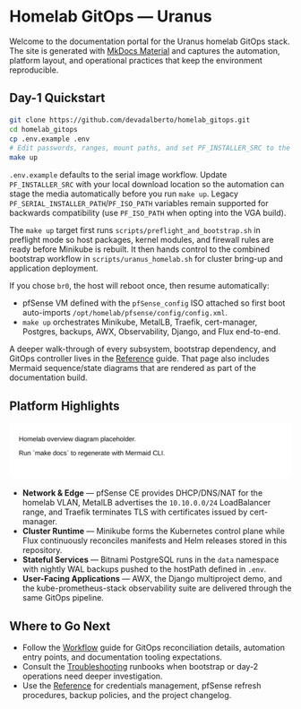 # Homelab GitOps — Uranus

Welcome to the documentation portal for the Uranus homelab GitOps stack. The site is generated with [MkDocs Material](https://squidfunk.github.io/mkdocs-material/) and captures the automation, platform layout, and operational practices that keep the environment reproducible.

## Day-1 Quickstart

```bash
git clone https://github.com/devadalberto/homelab_gitops.git
cd homelab_gitops
cp .env.example .env
# Edit passwords, ranges, mount paths, and set PF_INSTALLER_SRC to the downloaded pfSense installer
make up
```

`.env.example` defaults to the serial image workflow. Update `PF_INSTALLER_SRC` with your local download location so the automation can stage the media automatically before you run `make up`. Legacy `PF_SERIAL_INSTALLER_PATH`/`PF_ISO_PATH` variables remain supported for backwards compatibility (use `PF_ISO_PATH` when opting into the VGA build).

The `make up` target first runs `scripts/preflight_and_bootstrap.sh` in preflight mode so host packages, kernel modules, and firewall rules are ready before Minikube is rebuilt. It then hands control to the combined bootstrap workflow in `scripts/uranus_homelab.sh` for cluster bring-up and application deployment.

If you chose `br0`, the host will reboot once, then resume automatically:
- pfSense VM defined with the `pfSense_config` ISO attached so first boot auto-imports `/opt/homelab/pfsense/config/config.xml`.
- `make up` orchestrates Minikube, MetalLB, Traefik, cert-manager, Postgres, backups, AWX, Observability, Django, and Flux end-to-end.

A deeper walk-through of every subsystem, bootstrap dependency, and GitOps controller lives in the [Reference](reference.md) guide. That page also includes Mermaid sequence/state diagrams that are rendered as part of the documentation build.

## Platform Highlights

![Homelab component overview](diagrams/homelab-overview.svg)

- **Network & Edge** — pfSense CE provides DHCP/DNS/NAT for the homelab VLAN, MetalLB advertises the `10.10.0.0/24` LoadBalancer range, and Traefik terminates TLS with certificates issued by cert-manager.
- **Cluster Runtime** — Minikube forms the Kubernetes control plane while Flux continuously reconciles manifests and Helm releases stored in this repository.
- **Stateful Services** — Bitnami PostgreSQL runs in the `data` namespace with nightly WAL backups pushed to the hostPath defined in `.env`.
- **User-Facing Applications** — AWX, the Django multiproject demo, and the kube-prometheus-stack observability suite are delivered through the same GitOps pipeline.

## Where to Go Next

- Follow the [Workflow](workflow.md) guide for GitOps reconciliation details, automation entry points, and documentation tooling expectations.
- Consult the [Troubleshooting](troubleshooting.md) runbooks when bootstrap or day-2 operations need deeper investigation.
- Use the [Reference](reference.md) for credentials management, pfSense refresh procedures, backup policies, and the project changelog.
